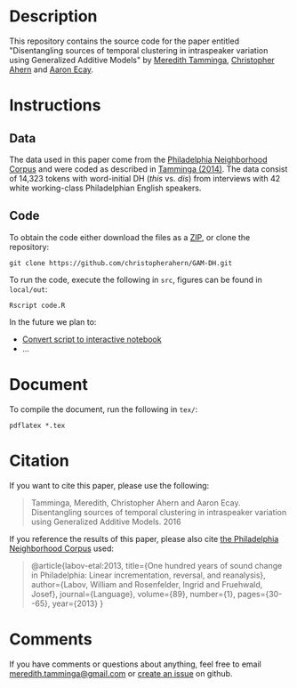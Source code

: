 # Description

This repository contains the source code for the paper entitled 
"Disentangling sources of temporal clustering in intraspeaker variation using Generalized Additive Models"
by [Meredith Tamminga](https://www.meredithtamminga.com), [Christopher Ahern](http://christopherahern.github.io/)
 and [Aaron Ecay](http://www.aaronecay.com).


# Instructions

## Data

The data used in this paper come from the [Philadelphia Neighborhood Corpus](http://fave.ling.upenn.edu/pnc.html)
 and were coded as described in [Tamminga (2014)](). The data consist
of 14,323 tokens with word-initial DH (*this* vs. *dis*) from interviews with 42 white working-class 
Philadelphian English speakers.


## Code

To obtain the code either download the files as a [ZIP](https://github.com/christopherahern/GAM-DH/archive/master.zip),
 or clone the repository:

    git clone https://github.com/christopherahern/GAM-DH.git

To run the code, execute the following in `src`, figures can be found in `local/out`:

    Rscript code.R


In the future we plan to:
* [Convert script to interactive notebook]()
* ...


# Document

To compile the document, run the following in `tex/`:

    pdflatex *.tex

# Citation

If you want to cite this paper, please use the following:

> Tamminga, Meredith, Christopher Ahern and Aaron Ecay. Disentangling sources of temporal clustering in intraspeaker variation using Generalized Additive Models. 2016

If you reference the results of this paper, please also cite [the Philadelphia Neighborhood Corpus](http://fave.ling.upenn.edu/pnc.html)
 used:


> @article{labov-etal:2013,
  title={One hundred years of sound change in Philadelphia: Linear incrementation, reversal, and reanalysis},
  author={Labov, William and Rosenfelder, Ingrid and Fruehwald, Josef},
  journal={Language},
  volume={89},
  number={1},
  pages={30--65},
  year={2013}
}


# Comments

If you have comments or questions about anything, feel free to email meredith.tamminga@gmail.com 
or [create an issue](https://github.com/christopherahern/GAM-DH/issues) on github.
